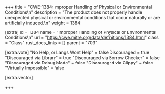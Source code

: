 +++
title = "CWE-1384: Improper Handling of Physical or Environmental Conditions\n"
description = "The product does not properly handle unexpected physical or environmental conditions that occur naturally or are artificially induced.\n"
weight = 1384

[extra]
id = 1384
name = "Improper Handling of Physical or Environmental Conditions\n"
url = "https://cwe.mitre.org/data/definitions/1384.html"
class = "Class"
rust_docs_links = []
parent = "703"

[extra.vote]
"No Help, or Langs Wont Help" = false
Discouraged = true
"Discouraged via Library" = true
"Discouraged via Borrow Checker" = false
"Discouraged via Debug Mode" = false
"Discouraged via Clippy" = false
"Virtually Impossible" = false

[extra.vector]

+++